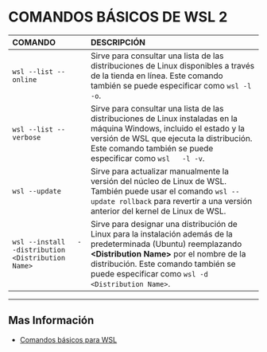 # <b>COMANDOS BÁSICOS DE WSL 2</b>

|     <b>COMANDO</b>    |     <b>DESCRIPCIÓN</b>    |
|:---|:---|
|     `wsl --list --online`    |     Sirve para consultar una lista de las distribuciones de Linux   disponibles a través de la tienda en línea. Este comando también se puede   especificar como `wsl -l -o`.    |
|     `wsl --list --verbose` |     Sirve para consultar una lista de las distribuciones de Linux   instaladas en la máquina Windows, incluido el estado y la versión de WSL que   ejecuta la distribución. Este comando también se puede especificar como `wsl   -l -v`.    |
|     `wsl --update`    |     Sirve para actualizar manualmente la versión del núcleo de Linux de   WSL. También puede usar el comando `wsl --update rollback` para revertir a una   versión anterior del kernel de Linux de WSL.    |
|     `wsl --install   --distribution <Distribution Name>`    |     Sirve para designar una distribución de Linux para la instalación   además de la predeterminada (Ubuntu) reemplazando <b>&lt;Distribution Name&gt;</b>   por el nombre de la distribución. Este comando también se puede especificar   como `wsl -d <Distribution Name>`.    |

---

## <b>Mas Información</b>

* [Comandos básicos para WSL][1_0]

[1_0]:https://docs.microsoft.com/es-es/windows/wsl/basic-commands